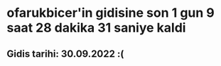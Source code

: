 # ofarukbicer'in gidisine son 1 gun 9 saat 28 dakika 31 saniye kaldi

## Gidis tarihi: 30.09.2022 :(